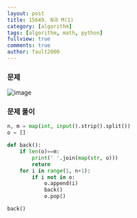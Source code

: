 ```yaml
---
layout: post
title: 15649. N과 M(1)
category: [algorithm]
tags: [algorithm, math, python]
fullview: true
comments: true
author: fault2000
---
```

### 문제

![image](https://user-images.githubusercontent.com/73513005/153750481-b0f86b5e-5f4a-4ff3-afc0-165fbf8fde87.png)

### 문제 풀이

```python
n, m = map(int, input().strip().split())
o = []

def back():
    if len(o)==m:
        print(' '.join(map(str, o)))
        return
    for i in range(1, n+1):
        if i not in o:
            o.append(i)
            back()
            o.pop()

back()
```